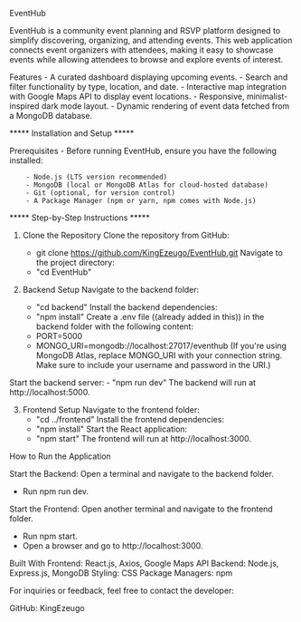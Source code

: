 EventHub

EventHub is a community event planning and RSVP platform designed to simplify discovering, organizing, and attending events. This web application connects event organizers with attendees, making it easy to showcase events while allowing attendees to browse and explore events of interest.

Features
    - A curated dashboard displaying upcoming events.
    - Search and filter functionality by type, location, and date.
    - Interactive map integration with Google Maps API to display event locations.
    - Responsive, minimalist-inspired dark mode layout.
    - Dynamic rendering of event data fetched from a MongoDB database.


***** Installation and Setup *****

Prerequisites
    - Before running EventHub, ensure you have the following installed:

        - Node.js (LTS version recommended) 
        - MongoDB (local or MongoDB Atlas for cloud-hosted database) 
        - Git (optional, for version control) 
        - A Package Manager (npm or yarn, npm comes with Node.js)



***** Step-by-Step Instructions *****
1. Clone the Repository
Clone the repository from GitHub:
    - git clone https://github.com/KingEzeugo/EventHub.git
Navigate to the project directory:
    - "cd EventHub"

2. Backend Setup
Navigate to the backend folder:
    - "cd backend"
Install the backend dependencies:
    - "npm install"
Create a .env file ((already added in this)) in the backend folder with the following content:
    - PORT=5000
    - MONGO_URI=mongodb://localhost:27017/eventhub
(If you're using MongoDB Atlas, replace MONGO_URI with your connection string. Make sure to include your username and password in the URI.)

Start the backend server:
    - "npm run dev"
The backend will run at http://localhost:5000.

3. Frontend Setup
Navigate to the frontend folder:
    - "cd ../frontend"
Install the frontend dependencies:
    - "npm install"
Start the React application:
    - "npm start"
The frontend will run at http://localhost:3000.



How to Run the Application

Start the Backend:
Open a terminal and navigate to the backend folder.
- Run npm run dev.

Start the Frontend:
Open another terminal and navigate to the frontend folder.
- Run npm start.
- Open a browser and go to http://localhost:3000.




Built With
Frontend: React.js, Axios, Google Maps API
Backend: Node.js, Express.js, MongoDB
Styling: CSS 
Package Managers: npm



For inquiries or feedback, feel free to contact the developer:

GitHub: KingEzeugo

